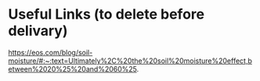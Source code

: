 


# Useful Links (to delete before delivary)
https://eos.com/blog/soil-moisture/#:~:text=Ultimately%2C%20the%20soil%20moisture%20effect,between%2020%25%20and%2060%25.
